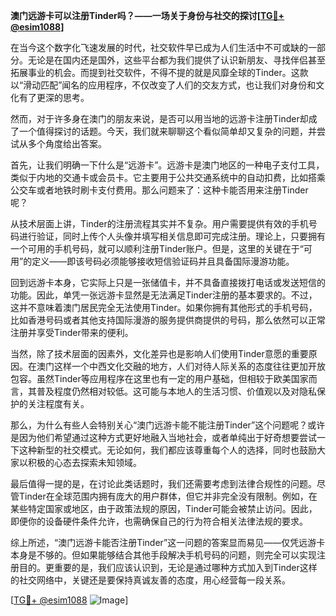 **澳门远游卡可以注册Tinder吗？——一场关于身份与社交的探讨[[TG💪+ @esim1088](https://t.me/s/esim1088)]**

在当今这个数字化飞速发展的时代，社交软件早已成为人们生活中不可或缺的一部分。无论是在国内还是国外，这些平台都为我们提供了认识新朋友、寻找伴侣甚至拓展事业的机会。而提到社交软件，不得不提的就是风靡全球的Tinder。这款以“滑动匹配”闻名的应用程序，不仅改变了人们的交友方式，也让我们对身份和文化有了更深的思考。

然而，对于许多身在澳门的朋友来说，是否可以用当地的远游卡注册Tinder却成了一个值得探讨的话题。今天，我们就来聊聊这个看似简单却又复杂的问题，并尝试从多个角度给出答案。

首先，让我们明确一下什么是“远游卡”。远游卡是澳门地区的一种电子支付工具，类似于内地的交通卡或会员卡。它主要用于公共交通系统中的自动扣费，比如搭乘公交车或者地铁时刷卡支付费用。那么问题来了：这种卡能否用来注册Tinder呢？

从技术层面上讲，Tinder的注册流程其实并不复杂。用户需要提供有效的手机号码进行验证，同时上传个人头像并填写相关信息即可完成注册。理论上，只要拥有一个可用的手机号码，就可以顺利注册Tinder账户。但是，这里的关键在于“可用”的定义——即该号码必须能够接收短信验证码并且具备国际漫游功能。

回到远游卡本身，它实际上只是一张储值卡，并不具备直接拨打电话或发送短信的功能。因此，单凭一张远游卡显然是无法满足Tinder注册的基本要求的。不过，这并不意味着澳门居民完全无法使用Tinder。如果你拥有其他形式的手机号码，比如香港号码或者其他支持国际漫游的服务提供商提供的号码，那么依然可以正常注册并享受Tinder带来的便利。

当然，除了技术层面的因素外，文化差异也是影响人们使用Tinder意愿的重要原因。在澳门这样一个中西文化交融的地方，人们对待人际关系的态度往往更加开放包容。虽然Tinder等应用程序在这里也有一定的用户基础，但相较于欧美国家而言，其普及程度仍然相对较低。这可能与本地人的生活习惯、价值观以及对隐私保护的关注程度有关。

那么，为什么有些人会特别关心“澳门远游卡能不能注册Tinder”这个问题呢？或许是因为他们希望通过这种方式更好地融入当地社会，或者单纯出于好奇想要尝试一下这种新型的社交模式。无论如何，我们都应该尊重每个人的选择，同时也鼓励大家以积极的心态去探索未知领域。

最后值得一提的是，在讨论此类话题时，我们还需要考虑到法律合规性的问题。尽管Tinder在全球范围内拥有庞大的用户群体，但它并非完全没有限制。例如，在某些特定国家或地区，由于政策法规的原因，Tinder可能会被禁止访问。因此，即便你的设备硬件条件允许，也需确保自己的行为符合相关法律法规的要求。

综上所述，“澳门远游卡能否注册Tinder”这一问题的答案显而易见——仅凭远游卡本身是不够的。但如果能够结合其他手段解决手机号码的问题，则完全可以实现注册目的。更重要的是，我们应该认识到，无论是通过哪种方式加入到Tinder这样的社交网络中，关键还是要保持真诚友善的态度，用心经营每一段关系。

[[TG💪+ @esim1088](https://t.me/s/esim1088) ![Image](https://i.postimg.cc/4NQfJmqS/Snipaste-2025-05-13-00-14-12.png)]